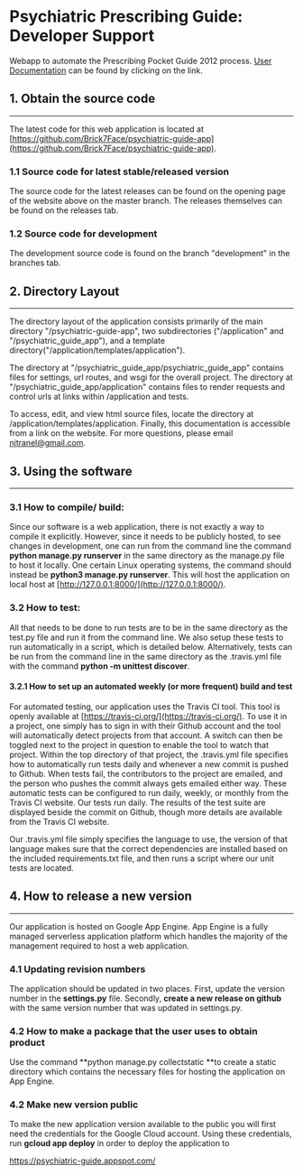 
# Psychiatric Prescribing Guide: Developer Support
Webapp to automate the Prescribing Pocket Guide 2012 process. [User Documentation](https://github.com/Brick7Face/psychiatric-guide-app/blob/development/User_Documentation.md) can be found by clicking on the link.
## 1. Obtain the source code

---
The latest code for this web application is located at 
  [https://github.com/Brick7Face/psychiatric-guide-app](https://github.com/Brick7Face/psychiatric-guide-app).


### 1.1 Source code for latest stable/released version

The source code for the latest releases can be found on the opening page of the website above on the master branch. The releases themselves can be found on the releases tab.


### 1.2 Source code for development

The development source code is found on the branch "development" in the branches tab. 


## 2. Directory Layout

---

The directory layout of the application consists primarily of the main directory "/psychiatric-guide-app", two subdirectories ("/application" and "/psychiatric_guide_app"), and a template directory("/application/templates/application").  

The directory at "/psychiatric_guide_app/psychiatric_guide_app" contains files for settings, url routes, and wsgi for the overall project.  The directory at "/psychiatric_guide_app/application" contains files to render requests and control urls at links within /application and tests.

To access, edit, and view html source files, locate the directory at /application/templates/application. Finally, this documentation is accessible from a link on the website. For more questions, please email [njtranel@gmail.com](mailto:njtranel@gmail.com).   


## 3. Using the software

---

### 3.1 How to compile/ build:

Since our software is a web application, there is not exactly a way to compile it explicitly. However, since it needs to be publicly hosted, to see changes in development, one can run from the command line the command **python manage.py runserver** in the same directory as the manage.py file to host it locally. One certain Linux operating systems, the command should instead be **python3 manage.py runserver**. This will host the application on local host at [http://127.0.0.1:8000/](http://127.0.0.1:8000/). 


### 3.2 How to test:

All that needs to be done to run tests are to be in the same directory as the test.py file and run it from the command line. We also setup these tests to run automatically in a script, which is detailed below. Alternatively, tests can be run from the command line in the same directory as the .travis.yml file with the command **python -m unittest discover**.


#### 3.2.1 How to set up an automated weekly (or more frequent) build and test

For automated testing, our application uses the Travis CI tool. This tool is openly available at [https://travis-ci.org/](https://travis-ci.org/). To use it in a project, one simply has to sign in with their Github account and the tool will automatically detect projects from that account. A switch can then be toggled next to the project in question to enable the tool to watch that project. Within the top directory of that project, the .travis.yml file specifies how to automatically run tests daily and whenever a new commit is pushed to Github. When tests fail, the contributors to the project are emailed, and the person who pushes the commit always gets emailed either way. These automatic tests can be configured to run daily, weekly, or monthly from the Travis CI website. Our tests run daily. The results of the test suite are displayed beside the commit on Github, though more details are available from the Travis CI website.

Our .travis.yml file simply specifies the language to use, the version of that language makes sure that the correct dependencies are installed based on the included requirements.txt file, and then runs a script where our unit tests are located. 


## 4. How to release a new version



---


Our application is hosted on Google App Engine. App Engine is a fully managed serverless application platform which handles the majority of the management required to host a web application.


### 4.1 Updating revision numbers

The application should be updated in two places. First, update the version number in the **settings.py** file. Secondly, **create a new release on github** with the same version number that was updated in settings.py.


### 4.2 How to make a package that the user uses to obtain product

Use the command **python manage.py collectstatic **to create a static directory which contains the necessary files for hosting the application on App Engine.


### 4.2 Make new version public

To make the new application version available to the public you will first need the credentials for the Google Cloud account. Using these credentials, run **gcloud app deploy** in order to deploy the application to 
  
  https://psychiatric-guide.appspot.com/

